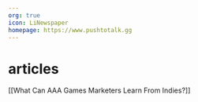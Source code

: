 ```yaml
---
org: true
icon: LiNewspaper
homepage: https://www.pushtotalk.gg
---
```


# articles
[[What Can AAA Games Marketers Learn From Indies?]] 
